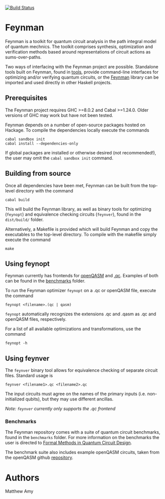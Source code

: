 [![Build Status](https://travis-ci.org/meamy/feynman.svg?branch=master)](https://travis-ci.org/meamy/feynman)

# Feynman

Feynman is a toolkit for quantum circuit analysis in the path integral
model of quantum mechnics. The toolkit comprises synthesis, 
optimization and verification methods based around representations of 
circuit actions as sums-over-paths.

Two ways of interfacing with the Feynman project are possible. Standalone
tools built on Feynman, found in [tools](https://github.com/meamy/feynman/tree/master/tools), 
provide command-line interfaces for optimizing and/or verifying
quantum circuits, or the [Feynman](https://github.com/meamy/feynman/tree/master/src/Feynman) 
library can be imported and used directly in other Haskell projects.


## Prerequisites

The Feynman project requires GHC >=8.0.2 and Cabal >=1.24.0. Older versions of
GHC may work but have not been tested.

Feynman depends on a number of open-source packages hosted on Hackage. To
compile the dependencies locally execute the commands

```
cabal sandbox init
cabal install --dependencies-only
```

If global packages are installed or otherwise desired (not recommended!), the
user may omit the `cabal sandbox init` command.

## Building from source

Once all dependencies have been met, Feynman can be built from the top-level
directory with the command

```
cabal build
```

This will build the Feynman library, as well as binary tools for optimizing
(`feynopt`) and equivalence checking circuits (`feynver`), found in the 
`dist/build/` folder.

Alternatively, a Makefile is provided which will build Feynman and copy the
executables to the top-level directory. To compile with the makefile simply
execute the command

```
make
```

## Using feynopt

Feynman currently has frontends for
[openQASM](https://github.com/Qiskit/openqasm/blob/master/spec/qasm2.rst) and
[.qc](https://circuits.qsoft.iqc.uwaterloo.ca/about/spec).
Examples of both can be found in the
[benchmarks](https://github.com/meamy/feynman/tree/master/benchmarks) folder.

To run the Feynman optimizer `feynopt` on a .qc or openQASM file, execute the
command

```
feynopt <filename>.(qc | qasm)
```

`feynopt` automatically recognizes the extensions .qc and .qasm as .qc and
openQASM files, respectively.

For a list of all available optimizations and transformations, use the command

```
feynopt -h
```

## Using feynver

The `feynver` binary tool allows for equivalence checking of separate circuit
files. Standard usage is

```
feynver <filename1>.qc <filename2>.qc
```

The input circuits must agree on the names of the primary inputs (i.e. non-initialized qubits),
but they may use different ancillas.

*Note: `feynver` currently only supports the .qc frontend*

### Benchmarks

The Feynman repository comes with a suite of quantum circuit benchmarks, found
in the `benchmarks` folder. For more information on the benchmarks the user is
directed to [Formal Methods in Quantum Circuit
Design](http://hdl.handle.net/10012/14480).

The benchmark suite also includes example openQASM circuits, taken from the
openQASM github
[repository](https://github.com/Qiskit/openqasm/tree/master/examples).

# Authors

Matthew Amy
